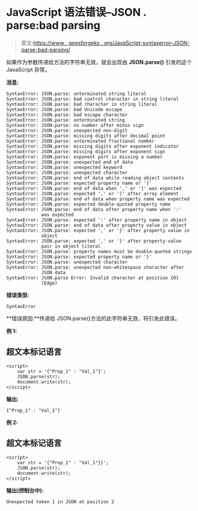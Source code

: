# JavaScript 语法错误–JSON . parse:bad parsing

> 原文:[https://www . geesforgeks . org/JavaScript-syntaxerror-JSON-parse-bad-parsing/](https://www.geeksforgeeks.org/javascript-syntaxerror-json-parse-bad-parsing/)

如果作为参数传递给方法的字符串无效，就会出现由 **JSON.parse()** 引发的这个 JavaScript 异常。

**消息:**

```
SyntaxError: JSON.parse: unterminated string literal
SyntaxError: JSON.parse: bad control character in string literal
SyntaxError: JSON.parse: bad character in string literal
SyntaxError: JSON.parse: bad Unicode escape
SyntaxError: JSON.parse: bad escape character
SyntaxError: JSON.parse: unterminated string
SyntaxError: JSON.parse: no number after minus sign
SyntaxError: JSON.parse: unexpected non-digit
SyntaxError: JSON.parse: missing digits after decimal point
SyntaxError: JSON.parse: unterminated fractional number
SyntaxError: JSON.parse: missing digits after exponent indicator
SyntaxError: JSON.parse: missing digits after exponent sign
SyntaxError: JSON.parse: exponent part is missing a number
SyntaxError: JSON.parse: unexpected end of data
SyntaxError: JSON.parse: unexpected keyword
SyntaxError: JSON.parse: unexpected character
SyntaxError: JSON.parse: end of data while reading object contents
SyntaxError: JSON.parse: expected property name or '}'
SyntaxError: JSON.parse: end of data when ',' or ']' was expected
SyntaxError: JSON.parse: expected ',' or ']' after array element
SyntaxError: JSON.parse: end of data when property name was expected
SyntaxError: JSON.parse: expected double-quoted property name
SyntaxError: JSON.parse: end of data after property name when ':' 
             was expected
SyntaxError: JSON.parse: expected ':' after property name in object
SyntaxError: JSON.parse: end of data after property value in object
SyntaxError: JSON.parse: expected ',' or '}' after property value in 
             object
SyntaxError: JSON.parse: expected ',' or '}' after property-value 
             pair in object literal
SyntaxError: JSON.parse: property names must be double-quoted strings
SyntaxError: JSON.parse: expected property name or '}'
SyntaxError: JSON.parse: unexpected character
SyntaxError: JSON.parse: unexpected non-whitespace character after 
             JSON data
SyntaxError: JSON.parse Error: Invalid character at position {0} 
             (Edge)

```

**错误类型:**

```
SyntaxError

```

**错误原因:**传递给 JSON.parse()方法的此字符串无效，将引发此错误。

**例 1:**

## 超文本标记语言

```
<script>
    var str = '{"Prop_1" : "Val_1"}';
    JSON.parse(str);
    document.write(str);
</script>
```

**输出:**

```
{"Prop_1" : "Val_1"}

```

**例 2:**

## 超文本标记语言

```
<script>
    var str = '{"Prop_1" : "Val_1"}}';
    JSON.parse(str);
    document.write(str);
</script>
```

**输出(控制台中):**

```
Unexpected token } in JSON at position 2

```